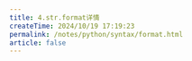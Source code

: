 ```yaml
---
title: 4.str.format详情
createTime: 2024/10/19 17:19:23
permalink: /notes/python/syntax/format.html
article: false
---
```

